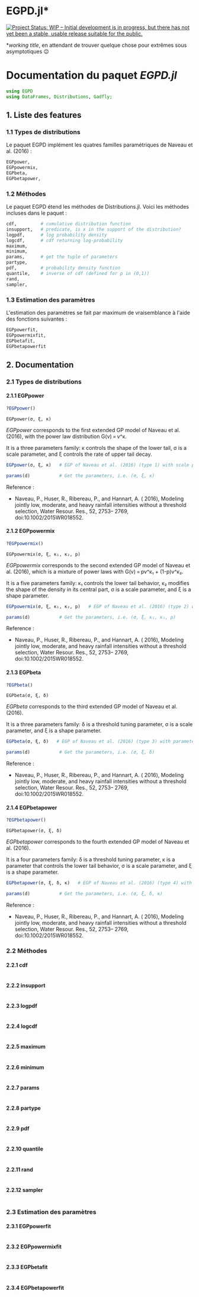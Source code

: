 # EGPD.jl*

[![Project Status: WIP – Initial development is in progress, but there has not yet been a stable, usable release suitable for the public.](https://www.repostatus.org/badges/latest/wip.svg)](https://www.repostatus.org/#wip)

**working title*, en attendant de trouver quelque chose pour extrêmes sous asymptotiques 😉


# Documentation du paquet *EGPD.jl*

```julia
using EGPD
using DataFrames, Distributions, Gadfly;
```

## 1. Liste des features

### 1.1 Types de distributions

Le paquet EGPD implément les quatres familles paramétriques de Naveau et al. (2016) :

```julia
EGPpower,
EGPpowermix,
EGPbeta,
EGPbetapower,
```

### 1.2 Méthodes

Le paquet EGPD étend les méthodes de Distributions.jl. Voici les méthodes incluses dans le paquet :

```julia
cdf,         # cumulative distribution function
insupport,   # predicate, is x in the support of the distribution?
logpdf,      # log probability density
logcdf,      # cdf returning log-probability
maximum,
minimum,
params,      # get the tuple of parameters
partype,
pdf,         # probability density function
quantile,    # inverse of cdf (defined for p in (0,1))
rand,
sampler,
```

### 1.3 Estimation des paramètres

L'estimation des paramètres se fait par maximum de vraisemblance à l'aide des fonctions suivantes :

```julia
EGPpowerfit,
EGPpowermixfit,
EGPbetafit,
EGPbetapowerfit
```

## 2. Documentation

### 2.1 Types de distributions

#### 2.1.1 EGPpower


```julia
?EGPpower()
```




```
EGPpower(σ, ξ, κ)
```

*EGPpower* corresponds to the first extended GP model of Naveau et al. (2016), with the power law distribution G(v) = v^κ.

It is a three parameters family: κ controls the shape of the lower tail, σ is a scale parameter, and ξ controls the rate of upper tail decay.

```julia
EGPpower(σ, ξ, κ)   # EGP of Naveau et al. (2016) (type 1) with scale parameter σ, rate of upper tail decay ξ and shape of the lower tail κ.

params(d)           # Get the parameters, i.e. (σ, ξ, κ)
```

Reference :

  * Naveau, P., Huser, R., Ribereau, P., and Hannart, A. ( 2016), Modeling jointly low, moderate, and heavy rainfall intensities without a threshold selection, Water Resour. Res., 52, 2753– 2769, doi:10.1002/2015WR018552.




#### 2.1.2 EGPpowermix


```julia
?EGPpowermix()
```




```
EGPpowermix(σ, ξ, κ₁, κ₂, p)
```

*EGPpowermix* corresponds to the second extended GP model of Naveau et al. (2016), which is a mixture of power laws with G(v) = pv^κ₁ + (1-p)v^κ₂.

It is a five parameters family: κ₁ controls the lower tail behavior, κ₂ modifies the shape of the density in its central part, σ is a scale parameter, and ξ is a shape parameter.

```julia
EGPpowermix(σ, ξ, κ₁, κ₂, p)   # EGP of Naveau et al. (2016) (type 2) with parameters σ, ξ, κ₁, κ₂, p.

params(d)           # Get the parameters, i.e. (σ, ξ, κ₁, κ₂, p)
```

Reference :

  * Naveau, P., Huser, R., Ribereau, P., and Hannart, A. ( 2016), Modeling jointly low, moderate, and heavy rainfall intensities without a threshold selection, Water Resour. Res., 52, 2753– 2769, doi:10.1002/2015WR018552.




#### 2.1.3 EGPbeta


```julia
?EGPbeta()
```




```
EGPbeta(σ, ξ, δ)
```

*EGPbeta* corresponds to the third extended GP model of Naveau et al. (2016).

It is a three parameters family: δ is a threshold tuning parameter, σ is a scale parameter, and ξ is a shape parameter.

```julia
EGPbeta(σ, ξ, δ)   # EGP of Naveau et al. (2016) (type 3) with parameters σ, ξ, δ.

params(d)           # Get the parameters, i.e. (σ, ξ, δ)
```

Reference :

  * Naveau, P., Huser, R., Ribereau, P., and Hannart, A. ( 2016), Modeling jointly low, moderate, and heavy rainfall intensities without a threshold selection, Water Resour. Res., 52, 2753– 2769, doi:10.1002/2015WR018552.




#### 2.1.4 EGPbetapower


```julia
?EGPbetapower()
```




```
EGPbetapower(σ, ξ, δ)
```

*EGPbetapower* corresponds to the fourth extended GP model of Naveau et al. (2016).

It is a four parameters family: δ is a threshold tuning parameter, κ is a parameter that controls the lower tail behavior, σ is a scale parameter, and ξ is a shape parameter.

```julia
EGPbetapower(σ, ξ, δ, κ)   # EGP of Naveau et al. (2016) (type 4) with parameters σ, ξ, δ, κ.

params(d)           # Get the parameters, i.e. (σ, ξ, δ, κ)
```

Reference :

  * Naveau, P., Huser, R., Ribereau, P., and Hannart, A. ( 2016), Modeling jointly low, moderate, and heavy rainfall intensities without a threshold selection, Water Resour. Res., 52, 2753– 2769, doi:10.1002/2015WR018552.




### 2.2 Méthodes

#### 2.2.1 cdf


```julia

```

#### 2.2.2 insupport


```julia

```

#### 2.2.3 logpdf


```julia

```

#### 2.2.4 logcdf


```julia

```

#### 2.2.5 maximum


```julia

```

#### 2.2.6 minimum


```julia

```

#### 2.2.7 params


```julia

```

#### 2.2.8 partype


```julia

```

#### 2.2.9 pdf


```julia

```

#### 2.2.10 quantile


```julia

```

#### 2.2.11 rand


```julia

```

#### 2.2.12 sampler


```julia

```

### 2.3 Estimation des paramètres

#### 2.3.1 EGPpowerfit


```julia

```

#### 2.3.2 EGPpowermixfit


```julia

```

#### 2.3.3 EGPbetafit


```julia

```

#### 2.3.4 EGPbetapowerfit


```julia

```
